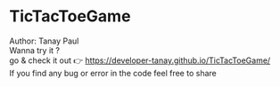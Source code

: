 # TicTacToeGame
Author: Tanay Paul
<br>
Wanna try it ?
<br>
go & check it out 👉 https://developer-tanay.github.io/TicTacToeGame/
<br>
If you find any bug or error in the code feel free to share
